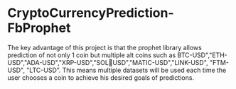 # CryptoCurrencyPrediction-FbProphet
The key advantage of this project is that the prophet library allows prediction of not only 1 coin but multiple alt coins such as BTC-USD","ETH-USD","ADA-USD","XRP-USD","SOLUSD","MATIC-USD","LINK-USD", "FTM-USD", "LTC-USD”. This means multiple datasets will be used each time the user chooses a coin to achieve his desired goals of predictions.
